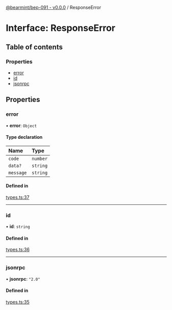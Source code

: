[@bearmint/bep-091 - v0.0.0](../README.md) / ResponseError

# Interface: ResponseError

## Table of contents

### Properties

- [error](ResponseError.md#error)
- [id](ResponseError.md#id)
- [jsonrpc](ResponseError.md#jsonrpc)

## Properties

### error

• **error**: `Object`

#### Type declaration

| Name | Type |
| :------ | :------ |
| `code` | `number` |
| `data?` | `string` |
| `message` | `string` |

#### Defined in

[types.ts:37](https://github.com/bearmint/bearmint/blob/main/packages/bep-091/source/types.ts#L37)

___

### id

• **id**: `string`

#### Defined in

[types.ts:36](https://github.com/bearmint/bearmint/blob/main/packages/bep-091/source/types.ts#L36)

___

### jsonrpc

• **jsonrpc**: ``"2.0"``

#### Defined in

[types.ts:35](https://github.com/bearmint/bearmint/blob/main/packages/bep-091/source/types.ts#L35)
